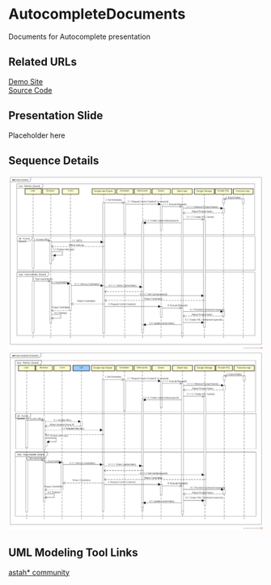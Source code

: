 # AutocompleteDocuments
Documents for Autocomplete presentation

## Related URLs
[Demo Site](https://autocompletepresentation.appspot.com/)  
[Source Code](https://github.com/luizcarloskazuyukifukaya/MavenAutocompleteRelease)  

## Presentation Slide
Placeholder here

## Sequence Details
![Autocomplete Proposal Sequence UML](https://github.com/luizcarloskazuyukifukaya/AutocompleteDocuments/blob/master/Autocomplete.png)  
![Autocomplete Proposal Sequence UML (Extended)](https://github.com/luizcarloskazuyukifukaya/AutocompleteDocuments/blob/master/Autocomplete%20Extended.png)  

## UML Modeling Tool Links
[astah* community](http://astah.change-vision.com/ja/product/astah-community.html)


